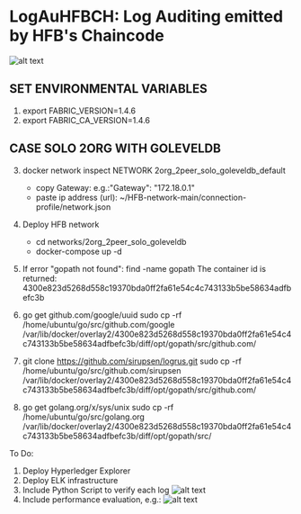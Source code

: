 # LogAuHFBCH: Log Auditing emitted by HFB's Chaincode

![alt text](https://github.com/sfl0r3nz05/LogAuHFBCH/blob/main/img/System%20overview.png)

## SET ENVIRONMENTAL VARIABLES

1. export FABRIC_VERSION=1.4.6
2. export FABRIC_CA_VERSION=1.4.6

## CASE SOLO 2ORG WITH GOLEVELDB

3. docker network inspect NETWORK 2org_2peer_solo_goleveldb_default
   - copy Gateway: e.g.:"Gateway": "172.18.0.1"
   - paste ip address (url): ~/HFB-network-main/connection-profile/network.json

4. Deploy HFB network
   - cd networks/2org_2peer_solo_goleveldb
   - docker-compose up -d

5. If error "gopath not found":
   find -name gopath
      The container id is returned: 4300e823d5268d558c19370bda0ff2fa61e54c4c743133b5be58634adfbefc3b

6. go get github.com/google/uuid
   sudo cp -rf /home/ubuntu/go/src/github.com/google /var/lib/docker/overlay2/4300e823d5268d558c19370bda0ff2fa61e54c4c743133b5be58634adfbefc3b/diff/opt/gopath/src/github.com/

7. git clone https://github.com/sirupsen/logrus.git
   sudo cp -rf /home/ubuntu/go/src/github.com/sirupsen /var/lib/docker/overlay2/4300e823d5268d558c19370bda0ff2fa61e54c4c743133b5be58634adfbefc3b/diff/opt/gopath/src/github.com/

8. go get golang.org/x/sys/unix
   sudo cp -rf /home/ubuntu/go/src/golang.org /var/lib/docker/overlay2/4300e823d5268d558c19370bda0ff2fa61e54c4c743133b5be58634adfbefc3b/diff/opt/gopath/src/

To Do:
 1. Deploy Hyperledger Explorer
 2. Deploy ELK infrastructure
 3. Include Python Script to verify each log
![alt text](https://github.com/sfl0r3nz05/LogAuHFBCH/blob/main/img/System%20overviewII.png)
 4. Include performance evaluation, e.g.:
![alt text](https://github.com/sfl0r3nz05/LogAuHFBCH/blob/main/img/performance.png) 